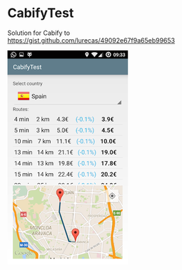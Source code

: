 # CabifyTest
Solution for Cabify to https://gist.github.com/lurecas/49092e67f9a65eb99653

![Screenshot](https://github.com/Ranafugaz/CabifyTest/blob/master/app/src/main/res/drawable/screenshot.png)


